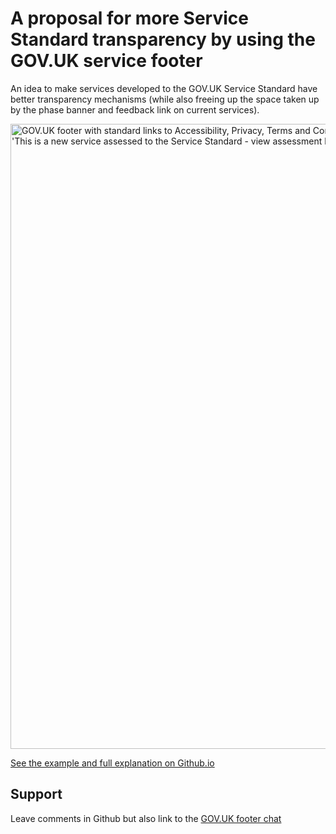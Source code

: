 # A proposal for more Service Standard transparency by using the GOV.UK service footer


An idea to make services developed to the GOV.UK Service Standard have better transparency mechanisms (while also freeing up the space taken up by the phase banner and feedback link on current services).

<img width="1000" alt="GOV.UK footer with standard links to Accessibility, Privacy, Terms and Conditions but with a new link to Open sourced code, a phase banner and 'This is a new service assessed to the Service Standard - view assessment history for this service'" src="https://github.com/user-attachments/assets/d44a7b06-4e89-4cce-9129-c0177d381fc1">


[See the example and full explanation on Github.io](https://vickytnz.github.io/govuk-header-footer/)

## Support
Leave comments in Github but also link to the [GOV.UK footer chat](https://github.com/alphagov/govuk-design-system-backlog/issues/96)
